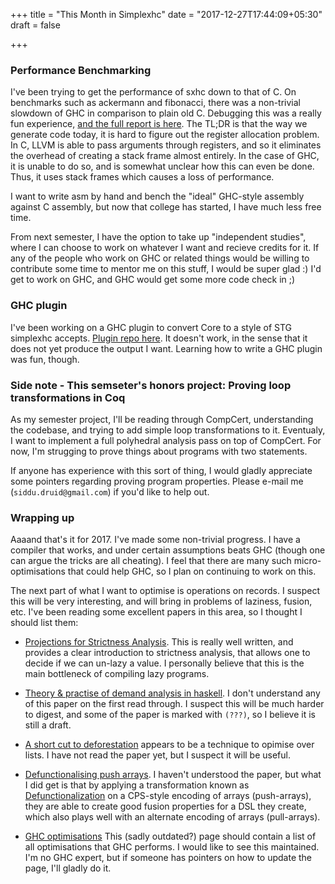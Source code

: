 +++
title = "This Month in Simplexhc"
date = "2017-12-27T17:44:09+05:30"
draft = false

+++

### Performance Benchmarking
I've been trying to get the performance of sxhc down to that of C. On benchmarks such as ackermann and fibonacci, there
was a non-trivial slowdown of GHC in comparison to plain old C. Debugging this was a really fun experience, [and the full report is here]().
The TL;DR is that the way we generate code today, it is hard to figure out the register allocation problem. In C, LLVM is able
to pass arguments through registers, and so it eliminates the overhead of creating a stack frame almost entirely.
In the case of GHC, it is unable to do so, and is somewhat unclear how this can even be done. Thus, it uses stack frames
which causes a loss of performance.

I want to write asm by hand and bench the "ideal" GHC-style assembly against C assembly, but now that college has started, I 
have much less free time.

From next semester, I have the option to take up "independent studies", where I can choose to work on whatever I want and
recieve credits for it. If any of the people who work on GHC or related things would be willing to contribute some time
to mentor me on this stuff, I would be super glad :) I'd get to work on GHC, and GHC would get some more code check in ;)


### GHC plugin
I've been working on a GHC plugin to convert Core to a style of STG simplexhc accepts. [Plugin repo here](https://github.com/bollu/simplexhc-ghc-plugin).
It doesn't work, in the sense that it does not yet produce the output I want.
Learning how to write a GHC plugin was fun, though.

### Side note - This semseter's honors project: Proving loop transformations in Coq

As my semester project, I'll be reading through CompCert, understanding the codebase, and trying to add simple loop transformations to it.
Eventualy, I want to implement a full polyhedral analysis pass on top of CompCert. For now, I'm strugging to prove things about programs with
two statements.

If anyone has experience with this sort of thing, I would gladly appreciate some pointers regarding proving program properties. Please e-mail me
(`siddu.druid@gmail.com`) if you'd like to help out.

### Wrapping up

Aaaand that's it for 2017. I've made some non-trivial progress. I have a compiler that works, and under certain assumptions beats GHC
(though one can argue the tricks are all cheating). I feel that there are many such micro-optimisations that could help GHC, so I plan
on continuing to work on this.

The next part of what I want to optimise is operations on records. I suspect this will be very interesting, and will bring in problems of
laziness, fusion, etc. I've been reading some excellent papers in this area, so I thought I should list them:

- [Projections for Strictness Analysis](https://dl.acm.org/citation.cfm?id=36604). This is really well written, and provides a clear introduction to
strictness analysis, that allows one to decide if we can un-lazy a value. I personally believe that this is the main bottleneck of compiling lazy programs.

- [Theory & practise of demand analysis in haskell](https://www.microsoft.com/en-us/research/wp-content/uploads/2017/03/demand-jfp-draft.pdf). I don't understand any of this paper on the
first read through. I suspect this will be much harder to digest, and some of the paper is marked with `(???)`, so I believe it is still a draft.

- [A short cut to deforestation](https://www.microsoft.com/en-us/research/wp-content/uploads/2016/07/deforestation-short-cut.pdf) appears to be a technique to opimise over lists. I have not read the paper yet, but I suspect it will be useful.

- [Defunctionalising push arrays](https://svenssonjoel.github.io/writing/defuncEmb.pdf). I haven't understood the paper, but what I did get is that by applying a transformation known as
[Defunctionalization](https://en.wikipedia.org/wiki/Defunctionalization) on a CPS-style encoding of arrays (push-arrays), they are able to create good fusion properties for a DSL they create, which also plays well with an alternate encoding of arrays (pull-arrays).

- [GHC optimisations](https://wiki.haskell.org/GHC_optimisations) This (sadly outdated?) page should contain a list of all optimisations that GHC performs. I would like to see this
maintained. I'm no GHC expert, but if someone has pointers on how to update the page, I'll gladly do it.
